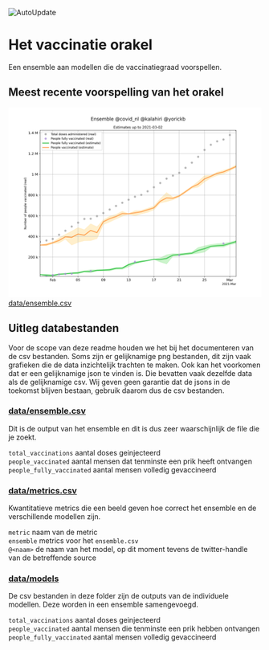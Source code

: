 ![AutoUpdate](https://github.com/Sikerdebaard/netherlands-vaccinations-scraper/workflows/AutoUpdate/badge.svg)

# Het vaccinatie orakel
Een ensemble aan modellen die de vaccinatiegraad voorspellen.

## Meest recente voorspelling van het orakel
![data/ensemble.png](data/ensemble.png)
[data/ensemble.csv]()

## Uitleg databestanden
Voor de scope van deze readme houden we het bij het documenteren van de csv bestanden. Soms zijn er gelijknamige png bestanden, dit zijn vaak grafieken die de data inzichtelijk trachten te maken. Ook kan het voorkomen dat er een gelijknamige json te vinden is. Die bevatten vaak dezelfde data als de gelijknamige csv. Wij geven geen garantie dat de jsons in de toekomst blijven bestaan, gebruik daarom dus de csv bestanden.

### [data/ensemble.csv]()
Dit is de output van het ensemble en dit is dus zeer waarschijnlijk de file die je zoekt.  

`total_vaccinations` aantal doses geinjecteerd  
`people_vaccinated` aantal mensen dat tenminste een prik heeft ontvangen  
`people_fully_vaccinated` aantal mensen volledig gevaccineerd  

### [data/metrics.csv]()
Kwantitatieve metrics die een beeld geven hoe correct het ensemble en de verschillende modellen zijn.  

`metric` naam van de metric  
`ensemble` metrics voor het `ensemble.csv`  
`@<naam>` de naam van het model, op dit moment tevens de twitter-handle van de betreffende source  

### [data/models]()
De csv bestanden in deze folder zijn de outputs van de individuele modellen. Deze worden in een ensemble samengevoegd.  

`total_vaccinations` aantal doses geinjecteerd  
`people_vaccinated` aantal mensen die tenminste een prik hebben ontvangen  
`people_fully_vaccinated` aantal mensen volledig gevaccineerd  
